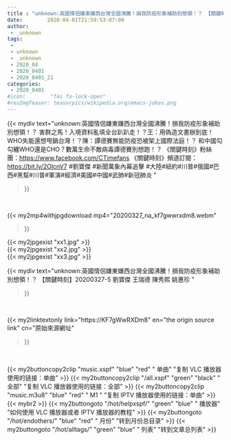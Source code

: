 ```yaml
---
title : "unknown:英國情侶嫌東嫌西台灣全國沸騰！損我防疫形象補助別想領！？ 【關鍵時刻】20200327-5 劉寶傑 王瑞德 陳秀熙 姚惠珍 "
date:        2020-04-01T21:59:53-07:00
author:
 - _unknown
tags:
 - 
 - unknown
 - _unknown
 - 2020_04
 - 2020_0401
 - 2020_0401_21
categories:
 - 2020_0401
#icon:        "fas fa-lock-open"
#resImgTeaser: teaserpics/wikipedia.org/emacs-jokes.png
---
```







{{< mydiv text="unknown:英國情侶嫌東嫌西台灣全國沸騰！損我防疫形象補助別想領！？ 害群之馬！入境資料亂填全台趴趴走！？王：用偽造文書辦到底！ WHO失能還想甩鍋台灣！？陳：譚德賽無能防疫恐被架上國際法庭！？ 和中國勾勾纏WHO還是CHO？數萬生命不敵病毒譚德賽別想跑！？  《關鍵時刻》粉絲團：https://www.facebook.com/CTimefans 《關鍵時刻》頻道訂閱：https://bit.ly/2OlcnV7  #劉寶傑 #新聞萬象內幕追擊 #大陸#紐約#川普#俄國#巴西#黑幫#川普#軍演#經濟#美國#中國#武肺#新冠肺炎 "
>}}
<br>


{{< my2mp4withjpgdownload mp4="20200327_na_kf7gwwrxdm8.webm"
>}}

{{< my2jpgexist "xx1.jpg" >}}<br>
{{< my2jpgexist "xx2.jpg" >}}<br>
{{< my2jpgexist "xx3.jpg" >}}<br>



{{< mydiv text="unknown:英國情侶嫌東嫌西台灣全國沸騰！損我防疫形象補助別想領！？ 【關鍵時刻】20200327-5 劉寶傑 王瑞德 陳秀熙 姚惠珍 "
>}}
<br>

{{< my2linktextonly link="https://KF7gWwRXDm8"
en="the origin source link" cn="原始來源網址"
>}}


<br>


{{< my2buttoncopy2clip "music.xspf"        "blue"   "red"    " 单曲"  "复制 VLC 播放器使用的链接：单曲" >}} {{< my2buttoncopy2clip "/all.xspf"         "green"  "black"  " 全部"  "复制 VLC 播放器使用的链接：全部" >}} {{< my2buttoncopy2clip "music.m3u8"        "blue"   "red"    " M1 "    "复制 IPTV 播放器使用的链接：单曲" >}} {{< mybr2 >}} {{< my2buttongoto      "/hot/helpxspf/"    "green"  "blue"   " 播放器" "如何使用 VLC 播放器或者 IPTV 播放器的教程" >}} {{< my2buttongoto      "/hot/endothers/"   "blue"   "red"    " 月份"   "转到月份总目录" >}} {{< my2buttongoto      "/hot/alltags/"     "green"  "blue"   " 列表"   "转到文章总列表" >}} 
